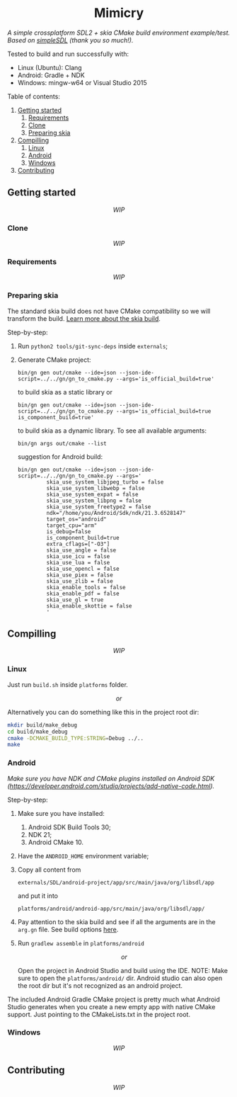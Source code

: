 <div align="center">

# Mimicry

</div>

_A simple crossplatform SDL2 + skia CMake build environment example/test. Based on [simpleSDL](https://github.com/suikki/simpleSDL) (thank you so much!)._

Tested to build and run successfully with:
  - Linux (Ubuntu): Clang
  - Android: Gradle + NDK
  - Windows: mingw-w64 or Visual Studio 2015

Table of contents:
1. [Getting started](#getting-started)
    1. [Requirements](#requirements)
    2. [Clone](#clone)
    3. [Preparing skia](#preparing-skia)
2. [Compilling](#compilling)
    1. [Linux](#linux)
    2. [Android](#android)
    3. [Windows](#windows)
3. [Contributing](#contributing)

## Getting started

<div align="center">

_WIP_

</div>

### Clone

<div align="center">

_WIP_

</div>

### Requirements

<div align="center">

_WIP_

</div>

### Preparing skia

The standard skia build does not have CMake compatibility so we will transform the build. [Learn more about the skia build](https://skia.org/user/build). 

Step-by-step:

1. Run `python2 tools/git-sync-deps` inside `externals`;

2. Generate CMake project:

   ```
   bin/gn gen out/cmake --ide=json --json-ide-script=../../gn/gn_to_cmake.py --args='is_official_build=true'
   ```

   to build skia as a static library or

   ```
   bin/gn gen out/cmake --ide=json --json-ide-script=../../gn/gn_to_cmake.py --args='is_official_build=true is_component_build=true'
   ```

   to build skia as a dynamic library. To see all available arguments:

   ```
   bin/gn args out/cmake --list
   ```
   
   suggestion for Android build:
   ```
   bin/gn gen out/cmake --ide=json --json-ide-script=../../gn/gn_to_cmake.py --args='
            skia_use_system_libjpeg_turbo = false
            skia_use_system_libwebp = false
            skia_use_system_expat = false
            skia_use_system_libpng = false
            skia_use_system_freetype2 = false
            ndk="/home/you/Android/Sdk/ndk/21.3.6528147"
            target_os="android" 
            target_cpu="arm"
            is_debug=false
            is_component_build=true
            extra_cflags=["-O3"]
            skia_use_angle = false
            skia_use_icu = false
            skia_use_lua = false
            skia_use_opencl = false
            skia_use_piex = false
            skia_use_zlib = false
            skia_enable_tools = false
            skia_enable_pdf = false
            skia_use_gl = true
            skia_enable_skottie = false
            '
   ```

## Compilling

<div align="center">

_WIP_

</div>

### Linux

Just run `build.sh` inside `platforms` folder.

   <div align="center">

   _or_

   </div>

Alternatively you can do something like this in the project root dir:

```bash
mkdir build/make_debug
cd build/make_debug
cmake -DCMAKE_BUILD_TYPE:STRING=Debug ../..
make
```

### Android

_Make sure you have NDK and CMake plugins installed on Android SDK
(https://developer.android.com/studio/projects/add-native-code.html)._

Step-by-step:

1. Make sure you have installed:
   1. Android SDK Build Tools 30;
   2. NDK 21;
   3. Android CMake 10.
  
2. Have the `ANDROID_HOME` environment variable;

3. Copy all content from 
   ```
   externals/SDL/android-project/app/src/main/java/org/libsdl/app
   ```
   and put it into
   ```
   platforms/android/android-app/src/main/java/org/libsdl/app/
   ```

4. Pay attention to the skia build and see if all the arguments are in the `arg.gn` file. See build options [here](https://skia.org/user/build#android).

5. Run `gradlew assemble` in `platforms/android`

   <div align="center">

   _or_

   </div>

   Open the project in Android Studio and build using the IDE. NOTE: Make sure
   to open the `platforms/android/` dir. Android studio can also
   open the root dir but it's not recognized as an android project.

The included Android Gradle CMake project is pretty much what Android Studio
generates when you create a new empty app with native CMake support. Just
pointing to the CMakeLists.txt in the project root.

### Windows

<div align="center">

_WIP_

</div>

## Contributing

<div align="center">

_WIP_

</div>